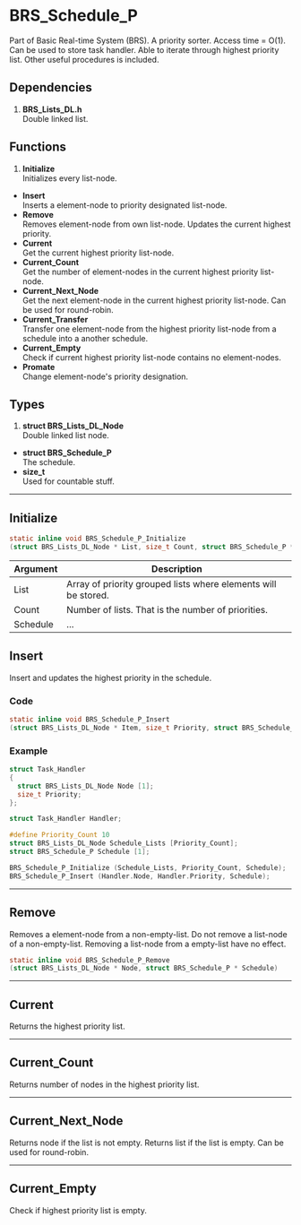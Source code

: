 # BRS_Schedule_P
Part of Basic Real-time System (BRS).
A priority sorter. Access time = O(1).
Can be used to store task handler.
Able to iterate through highest priority list.
Other useful procedures is included.


## Dependencies
1. **BRS_Lists_DL.h**  
Double linked list.



## Functions

1. **Initialize**  
Initializes every list-node.
- **Insert**  
Inserts a element-node to priority designated list-node.
- **Remove**  
Removes element-node from own list-node.
Updates the current highest priority.
- **Current**  
Get the current highest priority list-node.
- **Current_Count**  
Get the number of element-nodes in the current highest priority list-node.
- **Current_Next_Node**  
Get the next element-node in the current highest priority list-node. Can be used for round-robin.
- **Current_Transfer**  
Transfer one element-node from the highest priority list-node from a schedule into a another schedule.
- **Current_Empty**  
Check if current highest priority list-node contains no element-nodes.
- **Promate**  
Change element-node's priority designation.

## Types

1. **struct BRS_Lists_DL_Node**  
Double linked list node.
- **struct BRS_Schedule_P**  
The schedule.
- **size_t**  
Used for countable stuff.

---


## Initialize
~~~c
static inline void BRS_Schedule_P_Initialize
(struct BRS_Lists_DL_Node * List, size_t Count, struct BRS_Schedule_P * Schedule)
~~~


| Argument  | Description   |
| --------- | ------------- |
| List      | Array of priority grouped lists where elements will be stored. |
| Count     | Number of lists. That is the number of priorities.      |
| Schedule  | ... |

## Insert
Insert and updates the highest priority in the schedule.
### Code
~~~c
static inline void BRS_Schedule_P_Insert
(struct BRS_Lists_DL_Node * Item, size_t Priority, struct BRS_Schedule_P * Schedule)
~~~
### Example
~~~c
struct Task_Handler
{
  struct BRS_Lists_DL_Node Node [1];
  size_t Priority;
};

struct Task_Handler Handler;

#define Priority_Count 10
struct BRS_Lists_DL_Node Schedule_Lists [Priority_Count];
struct BRS_Schedule_P Schedule [1];

BRS_Schedule_P_Initialize (Schedule_Lists, Priority_Count, Schedule);
BRS_Schedule_P_Insert (Handler.Node, Handler.Priority, Schedule);
~~~

---



## Remove
Removes a element-node from a non-empty-list.
Do not remove a list-node of a non-empty-list.
Removing a list-node from a empty-list have no effect.
~~~c
static inline void BRS_Schedule_P_Remove
(struct BRS_Lists_DL_Node * Node, struct BRS_Schedule_P * Schedule)
~~~

---


## Current
Returns the highest priority list.

---


## Current_Count
Returns number of nodes in the highest priority list.

---


## Current_Next_Node
Returns node if the list is not empty.
Returns list if the list is empty.
Can be used for round-robin.

---


## Current_Empty
Check if highest priority list is empty.
